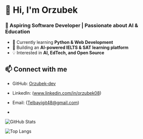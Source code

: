 # 👋 Hi, I'm Orzubek  
### 🚀 Aspiring Software Developer | Passionate about AI & Education  

- 🌱 Currently learning **Python & Web Development**  
- 🎯 Building an **AI-powered IELTS & SAT learning platform**  
- 💡 Interested in **AI, EdTech, and Open Source**  

## 📫 Connect with me  
- GitHub: [Orzubek-dev](https://github.com/Orzubek-dev)  
- LinkedIn: (www.linkedin.com/in/orzubek08)  
- Email: (Telbayigit48@gmail.com)

- 
![GitHub Stats](https://github-readme-stats.vercel.app/api?username=Orzubek-dev&show_icons=true&theme=radical)

 ![Top Langs](https://github-readme-stats.vercel.app/api/top-langs/?username=Orzubek-dev&layout=compact&theme=radical)
